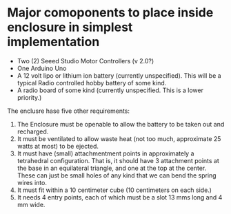 # Major comoponents to place inside enclosure in simplest implementation

* Two (2) Seeed Studio Motor Controllers (v 2.0?)
* One Arduino Uno
* A 12 volt lipo or lithium ion battery (currently unspecified). This will be a typical Radio controlled hobby battery of some kind.
* A radio board of some kind (currently unspecified. This is a lower priority.)

The enclusre hase five other requirements:

1. The Enclosure must be openable to allow the battery to be taken out and recharged.
2. It must be ventilated to allow waste heat (not too much, approximate 25 watts at most) to be ejected.
3. It must have (small) attachmentment points in approximately a tetrahedral configuration.  That is, it should have
3 attachment points at the base in an equilateral triangle, and one at the top at the center.  These can just be small holes
of any kind that we can bend the spring wires into.
4. It must fit within a 10 centimeter cube (10 centimeters on each side.)
5. It needs 4 entry points, each of which must be a slot 13 mms long and 4 mm wide.

